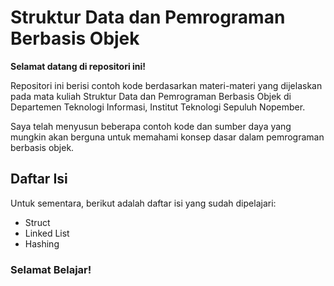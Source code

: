 # Struktur Data dan Pemrograman Berbasis Objek

**Selamat datang di repositori ini!**

Repositori ini berisi contoh kode berdasarkan materi-materi yang dijelaskan pada mata kuliah Struktur Data dan Pemrograman Berbasis Objek di Departemen Teknologi Informasi, Institut Teknologi Sepuluh Nopember.

Saya telah menyusun beberapa contoh kode dan sumber daya yang mungkin akan berguna untuk memahami konsep dasar dalam pemrograman berbasis objek.

## Daftar Isi

Untuk sementara, berikut adalah daftar isi yang sudah dipelajari:

- Struct
- Linked List
- Hashing

### Selamat Belajar!
